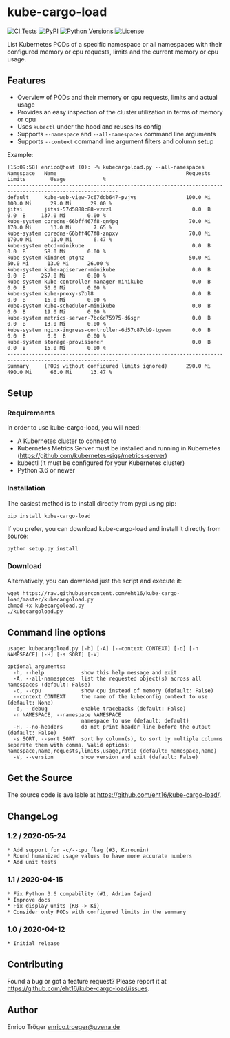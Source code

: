 kube-cargo-load
===============

[![CI Tests](https://github.com/eht16/kube-cargo-load/actions/workflows/tests.yml/badge.svg)](https://github.com/eht16/kube-cargo-load/actions/workflows/tests.yml)
[![PyPI](https://img.shields.io/pypi/v/kube-cargo-load.svg)](https://pypi.org/project/kube-cargo-load/)
[![Python Versions](https://img.shields.io/pypi/pyversions/kube-cargo-load.svg)](https://pypi.org/project/kube-cargo-load/)
[![License](https://img.shields.io/pypi/l/kube-cargo-load.svg)](https://pypi.org/project/kube-cargo-load/)


List Kubernetes PODs of a specific namespace or all namespaces with their
configured memory or cpu requests, limits and the current memory or cpu usage.


Features
--------

  * Overview of PODs and their memory or cpu requests, limits and actual usage
  * Provides an easy inspection of the cluster utilization in terms of memory or cpu
  * Uses `kubectl` under the hood and reuses its config
  * Supports `--namespace` and `--all-namespaces` command line arguments
  * Supports `--context` command line argument
    filters and column setup

Example:

    [15:09:58] enrico@host (0): ~% kubecargoload.py --all-namespaces
    Namespace   Name                                          Requests       Limits        Usage            %
    ----------------------------------------------------------------------------------------------------------
    default     kube-web-view-7c67ddb647-pvjvs                100.0 Mi     100.0 Mi      29.0 Mi      29.00 %
    jitsi       jitsi-57d5888c88-vzrzl                          0.0  B       0.0  B     137.0 Mi       0.00 %
    kube-system coredns-66bff467f8-qn4pq                       70.0 Mi     170.0 Mi      13.0 Mi       7.65 %
    kube-system coredns-66bff467f8-znpxv                       70.0 Mi     170.0 Mi      11.0 Mi       6.47 %
    kube-system etcd-minikube                                   0.0  B       0.0  B      58.0 Mi       0.00 %
    kube-system kindnet-ptgnz                                  50.0 Mi      50.0 Mi      13.0 Mi      26.00 %
    kube-system kube-apiserver-minikube                         0.0  B       0.0  B     257.0 Mi       0.00 %
    kube-system kube-controller-manager-minikube                0.0  B       0.0  B      50.0 Mi       0.00 %
    kube-system kube-proxy-s7bl8                                0.0  B       0.0  B      16.0 Mi       0.00 %
    kube-system kube-scheduler-minikube                         0.0  B       0.0  B      19.0 Mi       0.00 %
    kube-system metrics-server-7bc6d75975-d6sgr                 0.0  B       0.0  B      13.0 Mi       0.00 %
    kube-system nginx-ingress-controller-6d57c87cb9-tgwwm       0.0  B       0.0  B       0.0  B       0.00 %
    kube-system storage-provisioner                             0.0  B       0.0  B      15.0 Mi       0.00 %
    ----------------------------------------------------------------------------------------------------------
    Summary     (PODs without configured limits ignored)      290.0 Mi     490.0 Mi      66.0 Mi      13.47 %


Setup
-----

### Requirements

In order to use kube-cargo-load, you will need:

- A Kubernetes cluster to connect to
- Kubernetes Metrics Server must be installed and running in Kubernetes
  (<https://github.com/kubernetes-sigs/metrics-server>)
- kubectl (it must be configured for your Kubernetes cluster)
- Python 3.6 or newer


### Installation

The easiest method is to install directly from pypi using pip:

    pip install kube-cargo-load


If you prefer, you can download kube-cargo-load and install it
directly from source:

    python setup.py install


### Download

Alternatively, you can download just the script and execute it:

    wget https://raw.githubusercontent.com/eht16/kube-cargo-load/master/kubecargoload.py
    chmod +x kubecargoload.py
    ./kubecargoload.py


Command line options
--------------------

    usage: kubecargoload.py [-h] [-A] [--context CONTEXT] [-d] [-n NAMESPACE] [-H] [-s SORT] [-V]

    optional arguments:
      -h, --help            show this help message and exit
      -A, --all-namespaces  list the requested object(s) across all namespaces (default: False)
      -c, --cpu             show cpu instead of memory (default: False)
      --context CONTEXT     the name of the kubeconfig context to use (default: None)
      -d, --debug           enable tracebacks (default: False)
      -n NAMESPACE, --namespace NAMESPACE
                            namespace to use (default: default)
      -H, --no-headers      do not print header line before the output (default: False)
      -s SORT, --sort SORT  sort by column(s), to sort by multiple columns seperate them with comma. Valid options: namespace,name,requests,limits,usage,ratio (default: namespace,name)
      -V, --version         show version and exit (default: False)


Get the Source
--------------

The source code is available at https://github.com/eht16/kube-cargo-load/.


ChangeLog
---------

### 1.2 / 2020-05-24

    * Add support for -c/--cpu flag (#3, Kurounin)
    * Round humanized usage values to have more accurate numbers
    * Add unit tests

### 1.1 / 2020-04-15

    * Fix Python 3.6 compability (#1, Adrian Gajan)
    * Improve docs
    * Fix display units (KB -> Ki)
    * Consider only PODs with configured limits in the summary

### 1.0 / 2020-04-12

    * Initial release


Contributing
------------

Found a bug or got a feature request? Please report it at
https://github.com/eht16/kube-cargo-load/issues.


Author
------

Enrico Tröger <enrico.troeger@uvena.de>
